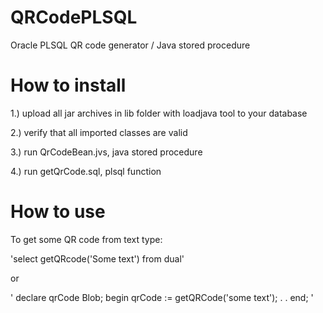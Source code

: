 # QRCodePLSQL
Oracle PLSQL QR code generator / Java stored procedure 

# How to install
1.) upload all jar archives in lib folder with loadjava tool to your database

2.) verify that all imported classes are valid

3.) run QrCodeBean.jvs, java stored procedure

4.) run getQrCode.sql, plsql function


# How to use
To get some QR code from text type:

'select getQRcode('Some text') from dual'

or

'
declare
  qrCode Blob;
begin
  qrCode := getQRCode('some text');
  .
  .
end;
'
